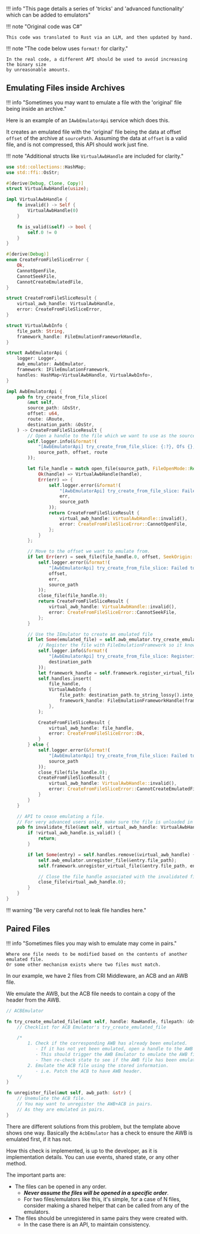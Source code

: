 !!! info "This page details a series of 'tricks' and 'advanced functionality' which can be added to emulators"

!!! note "Original code was C#"

    This code was translated to Rust via an LLM, and then updated by hand.

!!! note "The code below uses `format!` for clarity."

    In the real code, a different API should be used to avoid increasing the binary size
    by unreasonable amounts.

## Emulating Files inside Archives

!!! info "Sometimes you may want to emulate a file with the 'original' file being inside an archive."

Here is an example of an `IAwbEmulatorApi` service which does this.

It creates an emulated file with the 'original' file being the data at offset `offset` of the archive
at `sourcePath`. Assuming the data at `offset` is a valid file, and is not compressed, this API
should work just fine.

!!! note "Additional structs like `VirtualAwbHandle` are included for clarity."

```rust
use std::collections::HashMap;
use std::ffi::OsStr;

#[derive(Debug, Clone, Copy)]
struct VirtualAwbHandle(usize);

impl VirtualAwbHandle {
    fn invalid() -> Self {
        VirtualAwbHandle(0)
    }

    fn is_valid(&self) -> bool {
        self.0 != 0
    }
}

#[derive(Debug)]
enum CreateFromFileSliceError {
    Ok,
    CannotOpenFile,
    CannotSeekFile,
    CannotCreateEmulatedFile,
}

struct CreateFromFileSliceResult {
    virtual_awb_handle: VirtualAwbHandle,
    error: CreateFromFileSliceError,
}

struct VirtualAwbInfo {
    file_path: String,
    framework_handle: FileEmulationFrameworkHandle,
}

struct AwbEmulatorApi {
    logger: Logger,
    awb_emulator: AwbEmulator,
    framework: IFileEmulationFramework,
    handles: HashMap<VirtualAwbHandle, VirtualAwbInfo>,
}

impl AwbEmulatorApi {
    pub fn try_create_from_file_slice(
        &mut self,
        source_path: &OsStr,
        offset: u64,
        route: &Route,
        destination_path: &OsStr,
    ) -> CreateFromFileSliceResult {
        // Open a handle to the file which we want to use as the source.
        self.logger.info(&format!(
            "[AwbEmulatorApi] try_create_from_file_slice: {:?}, Ofs {}, Route {:?}",
            source_path, offset, route
        ));

        let file_handle = match open_file(source_path, FileOpenMode::Read) {
            Ok(handle) => VirtualAwbHandle(handle),
            Err(err) => {
                self.logger.error(&format!(
                    "[AwbEmulatorApi] try_create_from_file_slice: Failed to open base file with error: {}, Path {:?}",
                    err,
                    source_path
                ));
                return CreateFromFileSliceResult {
                    virtual_awb_handle: VirtualAwbHandle::invalid(),
                    error: CreateFromFileSliceError::CannotOpenFile,
                };
            }
        };

        // Move to the offset we want to emulate from.
        if let Err(err) = seek_file(file_handle.0, offset, SeekOrigin::Start) {
            self.logger.error(&format!(
                "[AwbEmulatorApi] try_create_from_file_slice: Failed to seek to offset {} with error: {}, Path {:?}",
                offset,
                err,
                source_path
            ));
            close_file(file_handle.0);
            return CreateFromFileSliceResult {
                virtual_awb_handle: VirtualAwbHandle::invalid(),
                error: CreateFromFileSliceError::CannotSeekFile,
            };
        }

        // Use the IEmulator to create an emulated file
        if let Some(emulated_file) = self.awb_emulator.try_create_emulated_file(file_handle.0, source_path, route) {
            // Register the file with FileEmulationFramework so it knows it exists.
            self.logger.info(&format!(
                "[AwbEmulatorApi] try_create_from_file_slice: Registering {:?}",
                destination_path
            ));
            let framework_handle = self.framework.register_virtual_file(destination_path, emulated_file);
            self.handles.insert(
                file_handle,
                VirtualAwbInfo {
                    file_path: destination_path.to_string_lossy().into_owned(),
                    framework_handle: FileEmulationFrameworkHandle(framework_handle),
                },
            );

            CreateFromFileSliceResult {
                virtual_awb_handle: file_handle,
                error: CreateFromFileSliceError::Ok,
            }
        } else {
            self.logger.error(&format!(
                "[AwbEmulatorApi] try_create_from_file_slice: Failed to Create Emulated File at Path {:?}",
                source_path
            ));
            close_file(file_handle.0);
            CreateFromFileSliceResult {
                virtual_awb_handle: VirtualAwbHandle::invalid(),
                error: CreateFromFileSliceError::CannotCreateEmulatedFile,
            }
        }
    }

    // API to cease emulating a file.
    // For very advanced users only, make sure the file is unloaded in underlying application first.
    pub fn invalidate_file(&mut self, virtual_awb_handle: VirtualAwbHandle) {
        if !virtual_awb_handle.is_valid() {
            return;
        }

        if let Some(entry) = self.handles.remove(&virtual_awb_handle) {
            self.awb_emulator.unregister_file(&entry.file_path);
            self.framework.unregister_virtual_file(&entry.file_path, entry.framework_handle.0);

            // Close the file handle associated with the invalidated file
            close_file(virtual_awb_handle.0);
        }
    }
}
```

!!! warning "Be very careful not to leak file handles here."

## Paired Files

!!! info "Sometimes files you may wish to emulate may come in pairs."

    Where one file needs to be modified based on the contents of another emulated file.
    Or some other mechanism exists where two files must match.

In our example, we have 2 files from CRI Middleware, an ACB and an AWB file.

We emulate the AWB, but the ACB file needs to contain a copy of the header from the AWB.

```rust
// ACBEmulator

fn try_create_emulated_file(&mut self, handle: RawHandle, filepath: &OsStr, route: &Route) -> Option<Box<dyn IEmulatedFile>> {
    // Checklist for ACB Emulator's try_create_emulated_file

    /*
        1. Check if the corresponding AWB has already been emulated.
           - If it has not yet been emulated, open a handle to the AWB file using `open_file()`.
           - This should trigger the AWB Emulator to emulate the AWB file.
           - Then re-check state to see if the AWB file has been emulated.
        2. Emulate the ACB file using the stored information.
           - i.e. Patch the ACB to have AWB header.
    */
}

fn unregister_file(&mut self, awb_path: &str) {
    // Unemulate the ACB file.
    // You may want to unregister the AWB+ACB in pairs.
    // As they are emulated in pairs.
}
```

There are different solutions from this problem, but the template above shows one way.
Basically the `AcbEmulator` has a check to ensure the AWB is emulated first, if it has not.

How this check is implemented, is up to the developer, as it is implementation details.
You can use events, shared state, or any other method.

The important parts are:

- The files can be opened in any order.
    - ***Never assume the files will be opened in a specific order***.
    - For two files/emulators like this, it's simple, for a case of N files, consider making a
      shared helper that can be called from any of the emulators.
- The files should be unregistered in same pairs they were created with.
    - In the case there is an API, to maintain consistency.